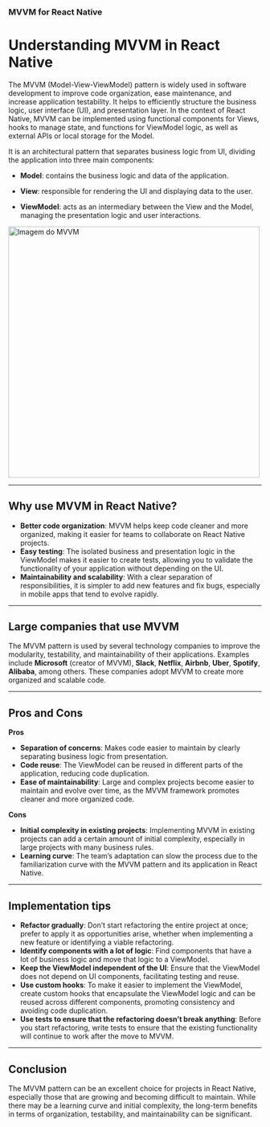 ### MVVM for React Native

# Understanding MVVM in React Native

The MVVM (Model-View-ViewModel) pattern is widely used in software development to improve code organization, ease maintenance, and increase application testability. It helps to efficiently structure the business logic, user interface (UI), and presentation layer. In the context of React Native, MVVM can be implemented using functional components for Views, hooks to manage state, and functions for ViewModel logic, as well as external APIs or local storage for the Model.

It is an architectural pattern that separates business logic from UI, dividing the application into three main components:

- **Model**: contains the business logic and data of the application.

- **View**: responsible for rendering the UI and displaying data to the user.

- **ViewModel**: acts as an intermediary between the View and the Model, managing the presentation logic and user interactions.

<img src="https://dev-to-uploads.s3.amazonaws.com/uploads/articles/1hdwa6ajjou3k9nyyimq.png" alt="Imagem do MVVM" width="500"/>

---

## Why use MVVM in React Native?

- **Better code organization**: MVVM helps keep code cleaner and more organized, making it easier for teams to collaborate on React Native projects.
- **Easy testing**: The isolated business and presentation logic in the ViewModel makes it easier to create tests, allowing you to validate the functionality of your application without depending on the UI.
- **Maintainability and scalability**: With a clear separation of responsibilities, it is simpler to add new features and fix bugs, especially in mobile apps that tend to evolve rapidly.

---

## Large companies that use MVVM

The MVVM pattern is used by several technology companies to improve the modularity, testability, and maintainability of their applications. Examples include **Microsoft** (creator of MVVM), **Slack**, **Netflix**, **Airbnb**, **Uber**, **Spotify**, **Alibaba**, among others. These companies adopt MVVM to create more organized and scalable code.

---

## Pros and Cons

**Pros**

- **Separation of concerns**: Makes code easier to maintain by clearly separating business logic from presentation.
- **Code reuse**: The ViewModel can be reused in different parts of the application, reducing code duplication.
- **Ease of maintainability**: Large and complex projects become easier to maintain and evolve over time, as the MVVM framework promotes cleaner and more organized code.

**Cons**

- **Initial complexity in existing projects**: Implementing MVVM in existing projects can add a certain amount of initial complexity, especially in large projects with many business rules.
- **Learning curve**: The team’s adaptation can slow the process due to the familiarization curve with the MVVM pattern and its application in React Native.

---

## Implementation tips

- **Refactor gradually**: Don’t start refactoring the entire project at once; prefer to apply it as opportunities arise, whether when implementing a new feature or identifying a viable refactoring.
- **Identify components with a lot of logic**: Find components that have a lot of business logic and move that logic to a ViewModel.
- **Keep the ViewModel independent of the UI**: Ensure that the ViewModel does not depend on UI components, facilitating testing and reuse.
- **Use custom hooks**: To make it easier to implement the ViewModel, create custom hooks that encapsulate the ViewModel logic and can be reused across different components, promoting consistency and avoiding code duplication.
- **Use tests to ensure that the refactoring doesn’t break anything**: Before you start refactoring, write tests to ensure that the existing functionality will continue to work after the move to MVVM.

---

## Conclusion

The MVVM pattern can be an excellent choice for projects in React Native, especially those that are growing and becoming difficult to maintain. While there may be a learning curve and initial complexity, the long-term benefits in terms of organization, testability, and maintainability can be significant.
